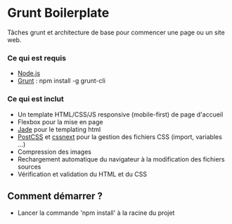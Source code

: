 # Grunt Boilerplate
Tâches grunt et architecture de base pour commencer une page ou un site web.

### Ce qui est requis
- [Node.js](http://nodejs.org)
- [Grunt](http://gruntjs.com/) : npm install -g grunt-cli

### Ce qui est inclut
- Un template HTML/CSS/JS responsive (mobile-first) de page d'accueil
- Flexbox pour la mise en page
- [Jade](http://jade-lang.com/) pour le templating html
- [PostCSS](https://github.com/postcss/postcss) et [cssnext](http://cssnext.io/) pour la gestion des fichiers CSS (import, variables ...)
- Compression des images
- Rechargement automatique du navigateur à la modification des fichiers sources
- Vérification et validation du HTML et du CSS

## Comment démarrer ?
- Lancer la commande 'npm install' à la racine du projet
